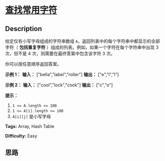 # [查找常用字符][title]

## Description

给定仅有小写字母组成的字符串数组 `A`，返回列表中的每个字符串中都显示的全部字符（ **包括重复字符**
）组成的列表。例如，如果一个字符在每个字符串中出现 3 次，但不是 4 次，则需要在最终答案中包含该字符 3 次。

你可以按任意顺序返回答案。



**示例 1：**
            **输入：** ["bella","label","roller"]    **输出：** ["e","l","l"]    

**示例 2：**
            **输入：** ["cool","lock","cook"]    **输出：** ["c","o"]    



**提示：**

  1. `1 <= A.length <= 100`
  2. `1 <= A[i].length <= 100`
  3. `A[i][j]` 是小写字母


**Tags:** Array, Hash Table

**Difficulty:** Easy

## 思路

[title]: https://leetcode-cn.com/problems/find-common-characters
